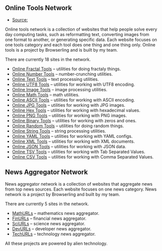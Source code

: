 ## Online Tools Network
- [Source:](https://catonmat.net/)

Online tools network is a collection of websites that help people solve every day computing tasks, such as reformatting text, converting images from one format to another, or generating specific data. Each website focuses on one tools category and each tool does one thing and one thing only. Online tools is a project by Browserling and is built by my team.

There are currently 18 sites in the network.

-   [Online Fractal Tools](https://catonmat.net/online-fractal-tools)  – utilities for doing fractaly things.
-   [Online Number Tools](https://catonmat.net/online-number-tools)  – number-crunching utilities.
-   [Online Text Tools](https://catonmat.net/online-text-tools)  – text processing utilities.
-   [Online UTF8 Tools](https://catonmat.net/online-utf8-tools)  – utilities for working with UTF8 encoding.
-   [Online Image Tools](https://catonmat.net/online-image-tools)  – image processing utilities.
-   [Online Math Tools](https://catonmat.net/online-math-tools)  – math utilities.
-   [Online ASCII Tools](https://catonmat.net/online-ascii-tools)  – utilities for working with ASCII encoding.
-   [Online JPG Tools](https://catonmat.net/online-jpg-tools)  – utilities for working with JPG images.
-   [Online Hex Tools](https://catonmat.net/online-hex-tools)  – utilities for working with hexadecimal values.
-   [Online PNG Tools](https://catonmat.net/online-png-tools)  – utilities for working with PNG images.
-   [Online Binary Tools](https://catonmat.net/online-binary-tools)  – utilities for working with zeros and ones.
-   [Online Random Tools](https://catonmat.net/online-random-tools)  – utilities for doing random things.
-   [Online String Tools](https://catonmat.net/online-string-tools)  – string processing utilities.
-   [Online YAML Tools](https://catonmat.net/online-yaml-tools)  – utilities for working with YAML configs.
-   [Online XML Tools](https://catonmat.net/online-xml-tools)  – utilities for working with XML documents.
-   [Online JSON Tools](https://catonmat.net/online-json-tools)  – utilities for working with JSON data.
-   [Online TSV Tools](https://catonmat.net/online-tsv-tools)  – utilities for working with Tab Separated Values.
-   [Online CSV Tools](https://catonmat.net/online-csv-tools)  – utilities for working with Comma Separated Values.

## News Aggregator Network

News aggregator network is a collection of websites that aggregate news from top news sources. Each website focuses on one news category. News network is a project by Browserling and built by my team.

There are currently 5 sites in the network.

-   [MathURLs](https://catonmat.net/announcing-mathurls)  – mathematics news aggregator.
-   [FinURLs](https://catonmat.net/announcing-finurls)  – financial news aggregator.
-   [SciURLs](https://catonmat.net/announcing-sciurls)  – science news aggregator.
-   [DevURLs](https://catonmat.net/announcing-devurls)  – developer news aggregator.
-   [TechURLs](https://catonmat.net/announcing-techurls)  – technology news aggregator.

All these projects are powered by alien technology.
<!--stackedit_data:
eyJoaXN0b3J5IjpbLTEzMjYxNTA2ODVdfQ==
-->